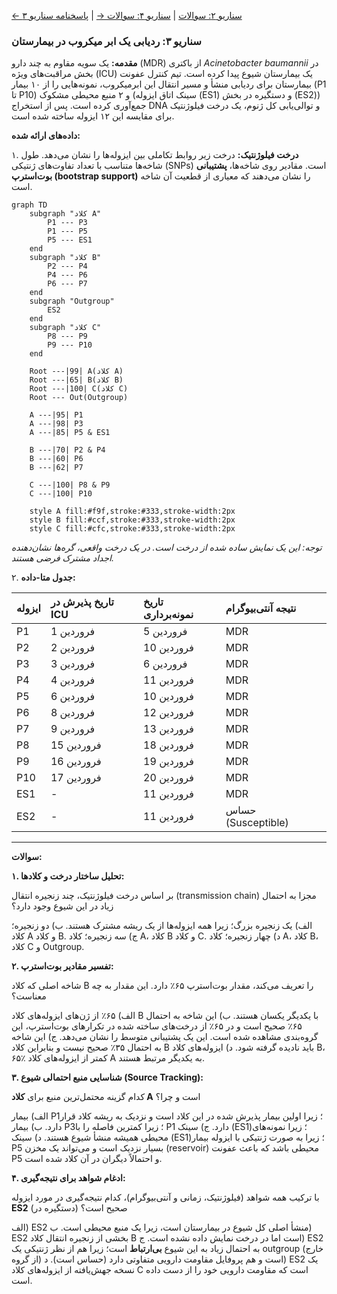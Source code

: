 [← سناریو ۲: سوالات](./scenario-02-questions.md) | [سناریو ۴: سوالات →](./scenario-04-questions.md) | [پاسخنامه سناریو ۳](./scenario-03-answers.md)

### سناریو ۳: ردیابی یک ابر میکروب در بیمارستان

**مقدمه:** یک سویه مقاوم به چند دارو (MDR) از باکتری _Acinetobacter baumannii_ در بخش مراقبت‌های ویژه (ICU) یک بیمارستان شیوع پیدا کرده است. تیم کنترل عفونت بیمارستان برای ردیابی منشأ و مسیر انتقال این ابرمیکروب، نمونه‌هایی را از ۱۰ بیمار (P1 تا P10) و ۲ منبع محیطی مشکوک (سینک اتاق ایزوله (ES1) و دستگیره در بخش (ES2)) جمع‌آوری کرده است. پس از استخراج DNA و توالی‌یابی کل ژنوم، یک درخت فیلوژنتیک برای مقایسه این ۱۲ ایزوله ساخته شده است.

**داده‌های ارائه شده:**

۱. **درخت فیلوژنتیک:** درخت زیر روابط تکاملی بین ایزوله‌ها را نشان می‌دهد. طول شاخه‌ها متناسب با تعداد تفاوت‌های ژنتیکی (SNPs) است. مقادیر روی شاخه‌ها، **پشتیبانی بوت‌استرپ (bootstrap support)** را نشان می‌دهند که معیاری از قطعیت آن شاخه است.

```mermaid
graph TD
    subgraph "کلاد A"
        P1 --- P3
        P1 --- P5
        P5 --- ES1
    end
    subgraph "کلاد B"
        P2 --- P4
        P4 --- P6
        P6 --- P7
    end
    subgraph "Outgroup"
        ES2
    end
    subgraph "کلاد C"
        P8 --- P9
        P9 --- P10
    end

    Root ---|99| A(کلاد A)
    Root ---|65| B(کلاد B)
    Root ---|100| C(کلاد C)
    Root --- Out(Outgroup)

    A ---|95| P1
    A ---|98| P3
    A ---|85| P5 & ES1

    B ---|70| P2 & P4
    B ---|60| P6
    B ---|62| P7

    C ---|100| P8 & P9
    C ---|100| P10

    style A fill:#f9f,stroke:#333,stroke-width:2px
    style B fill:#ccf,stroke:#333,stroke-width:2px
    style C fill:#cfc,stroke:#333,stroke-width:2px
```

_توجه: این یک نمایش ساده شده از درخت است. در یک درخت واقعی، گره‌ها نشان‌دهنده اجداد مشترک فرضی هستند._

۲. **جدول متا-داده:**

| ایزوله | تاریخ پذیرش در ICU | تاریخ نمونه‌برداری | نتیجه آنتی‌بیوگرام |
| :----- | :----------------- | :----------------- | :----------------- |
| P1     | 1 فروردین          | 5 فروردین          | MDR                |
| P2     | 2 فروردین          | 10 فروردین         | MDR                |
| P3     | 3 فروردین          | 6 فروردین          | MDR                |
| P4     | 4 فروردین          | 11 فروردین         | MDR                |
| P5     | 6 فروردین          | 10 فروردین         | MDR                |
| P6     | 8 فروردین          | 12 فروردین         | MDR                |
| P7     | 9 فروردین          | 13 فروردین         | MDR                |
| P8     | 15 فروردین         | 18 فروردین         | MDR                |
| P9     | 16 فروردین         | 19 فروردین         | MDR                |
| P10    | 17 فروردین         | 20 فروردین         | MDR                |
| ES1    | -                  | 11 فروردین         | MDR                |
| ES2    | -                  | 11 فروردین         | حساس (Susceptible) |

---

**سوالات:**

**۱. تحلیل ساختار درخت و کلادها:**

بر اساس درخت فیلوژنتیک، چند زنجیره انتقال (transmission chain) مجزا به احتمال زیاد در این شیوع وجود دارد؟

الف) یک زنجیره بزرگ؛ زیرا همه ایزوله‌ها از یک ریشه مشترک هستند.
ب) دو زنجیره؛ کلاد A و کلاد B.
ج) سه زنجیره؛ کلاد A، کلاد B و کلاد C.
د) چهار زنجیره؛ کلاد A، کلاد B، کلاد C و Outgroup.

**۲. تفسیر مقادیر بوت‌استرپ:**

شاخه اصلی که کلاد B را تعریف می‌کند، مقدار بوت‌استرپ ۶۵٪ دارد. این مقدار به چه معناست؟

الف) ۶۵٪ از ژن‌های ایزوله‌های کلاد B با یکدیگر یکسان هستند.
ب) این شاخه به احتمال ۶۵٪ صحیح است و در ۶۵٪ از درخت‌های ساخته شده در تکرارهای بوت‌استرپ، این گروه‌بندی مشاهده شده است. این یک پشتیبانی متوسط را نشان می‌دهد.
ج) این شاخه به احتمال ۳۵٪ صحیح نیست و بنابراین کلاد B باید نادیده گرفته شود.
د) ایزوله‌های کلاد B، ۶۵٪ کمتر از ایزوله‌های کلاد A به یکدیگر مرتبط هستند.

**۳. شناسایی منبع احتمالی شیوع (Source Tracking):**

کدام گزینه محتمل‌ترین منبع برای **کلاد A** است و چرا؟

الف) بیمار P1؛ زیرا اولین بیمار پذیرش شده در این کلاد است و نزدیک به ریشه کلاد قرار دارد.
ب) بیمار P3؛ زیرا کمترین فاصله را با P1 دارد.
ج) سینک (ES1)؛ زیرا نمونه‌های محیطی همیشه منشأ شیوع هستند.
د) سینک (ES1)؛ زیرا به صورت ژنتیکی با ایزوله بیمار P5 بسیار نزدیک است و می‌تواند یک مخزن (reservoir) محیطی باشد که باعث عفونت P5 و احتمالاً دیگران در آن کلاد شده است.

**۴. ادغام شواهد برای نتیجه‌گیری:**

با ترکیب همه شواهد (فیلوژنتیک، زمانی و آنتی‌بیوگرام)، کدام نتیجه‌گیری در مورد ایزوله **ES2** (دستگیره در) صحیح است؟

الف) ES2 منشأ اصلی کل شیوع در بیمارستان است، زیرا یک منبع محیطی است.
ب) ES2 بخشی از زنجیره انتقال کلاد B است اما در درخت نمایش داده نشده است.
ج) ES2 به احتمال زیاد به این شیوع **بی‌ارتباط** است؛ زیرا هم از نظر ژنتیکی یک outgroup (خارج از گروه) است و هم پروفایل مقاومت دارویی متفاوتی دارد (حساس است).
د) ES2 یک نسخه جهش‌یافته از ایزوله‌های کلاد C است که مقاومت دارویی خود را از دست داده است.

